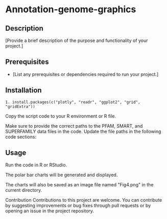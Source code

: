 # Annotation-genome-graphics

## Description

[Provide a brief description of the purpose and functionality of your project.]

## Prerequisites

- [List any prerequisites or dependencies required to run your project.]

## Installation

```RR
1. install.packages(c("plotly", "readr", "ggplot2", "grid", "gridExtra"))
```

Copy the script code to your R environment or R file.

Make sure to provide the correct paths to the PFAM, SMART, and SUPERFAMILY data files in the code. Update the file paths in the following code sections:



## Usage

Run the code in R or RStudio.

The polar bar charts will be generated and displayed.

The charts will also be saved as an image file named "Fig4.png" in the current directory.

Contribution
Contributions to this project are welcome. You can contribute by suggesting improvements or bug fixes through pull requests or by opening an issue in the project repository.
